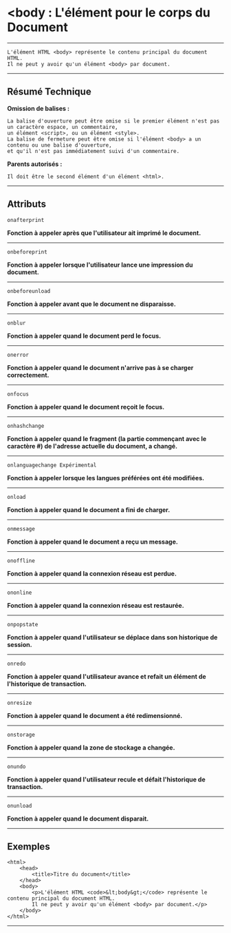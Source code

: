 # **<body : L'élément pour le corps du Document**

---



    L'élément HTML <body> représente le contenu principal du document HTML. 
    Il ne peut y avoir qu'un élément <body> par document.

---



## **Résumé Technique**

**Omission de balises :** 

    La balise d'ouverture peut être omise si le premier élément n'est pas un caractère espace, un commentaire, 
    un élément <script>, ou un élément <style>.
    La balise de fermeture peut être omise si l'élément <body> a un contenu ou une balise d'ouverture, 
    et qu'il n'est pas immédiatement suivi d'un commentaire.


**Parents autorisés :**

	Il doit être le second élément d'un élément <html>.

---



## **Attributs**

    onafterprint
**Fonction à appeler après que l'utilisateur ait imprimé le document.**

---
    onbeforeprint
**Fonction à appeler lorsque l'utilisateur lance une impression du document.**

---
    onbeforeunload
**Fonction à appeler avant que le document ne disparaisse.**

---
    onblur
**Fonction à appeler quand le document perd le focus.**

---
    onerror
**Fonction à appeler quand le document n'arrive pas à se charger correctement.**

---
    onfocus
**Fonction à appeler quand le document reçoit le focus.**

---
    onhashchange
**Fonction à appeler quand le fragment (la partie commençant avec le caractère #) de l'adresse actuelle du document, a changé.**

---
    onlanguagechange Expérimental
**Fonction à appeler lorsque les langues préférées ont été modifiées.**

---
    onload
**Fonction à appeler quand le document a fini de charger.**

---
    onmessage
**Fonction à appeler quand le document a reçu un message.**

---
    onoffline
**Fonction à appeler quand la connexion réseau est perdue.**

---
    ononline
**Fonction à appeler quand la connexion réseau est restaurée.**

---
    onpopstate
**Fonction à appeler quand l'utilisateur se déplace dans son historique de session.**

---
    onredo
**Fonction à appeler quand l'utilisateur avance et refait un élément de l'historique de transaction.**

---
    onresize
**Fonction à appeler quand le document a été redimensionné.**

---
    onstorage
**Fonction à appeler quand la zone de stockage a changée.**

---
    onundo
**Fonction à appeler quand l'utilisateur recule et défait l'historique de transaction.**

---
    onunload
**Fonction à appeler quand le document disparait.**

---



## **Exemples**

    <html>
        <head>
            <title>Titre du document</title>
        </head>
        <body>
            <p>L'élément HTML <code>&lt;body&gt;</code> représente le contenu principal du document HTML. 
            Il ne peut y avoir qu'un élément <body> par document.</p>
        </body>
    </html>

---